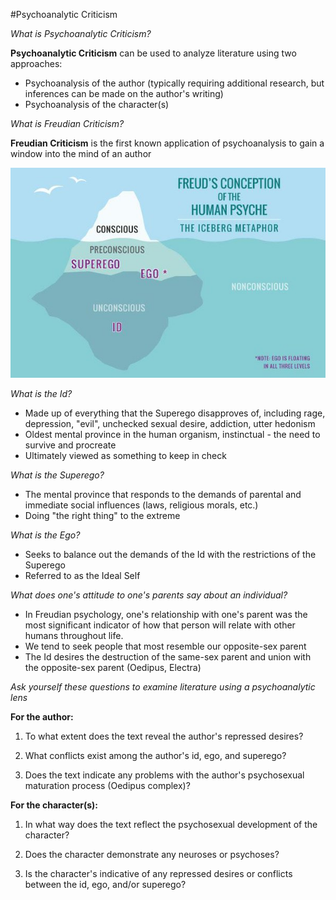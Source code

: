 #Psychoanalytic Criticism

*What is Psychoanalytic Criticism?*

**Psychoanalytic Criticism** can be used to analyze literature using two approaches:

*   Psychoanalysis of the author (typically requiring additional research, but inferences can be made on the author's writing)
*   Psychoanalysis of the character(s)

*What is Freudian Criticism?*

**Freudian Criticism** is the first known application of psychoanalysis to gain a window into the mind of an author

![Freud's Conception of the Human Psyche - Iceberg Metaphor](images/freudianIcebergMetaphor.jpg)

*What is the Id?*

*   Made up of everything that the Superego disapproves of, including rage, depression, "evil", unchecked sexual desire, addiction, utter hedonism
*   Oldest mental province in the human organism, instinctual - the need to survive and procreate
*   Ultimately viewed as something to keep in check

*What is the Superego?*

*   The mental province that responds to the demands of parental and immediate social influences (laws, religious morals, etc.)
*   Doing "the right thing" to the extreme

*What is the Ego?*

*   Seeks to balance out the demands of the Id with the restrictions of the Superego
*   Referred to as the Ideal Self

*What does one's attitude to one's parents say about an individual?*

*   In Freudian psychology, one's relationship with one's parent was the most significant indicator of how that person will relate with other humans throughout life.
*   We tend to seek people that most resemble our opposite-sex parent
*   The Id desires the destruction of the same-sex parent and union with the opposite-sex parent (Oedipus, Electra)

*Ask yourself these questions to examine literature using a psychoanalytic lens*

**For the author:**

1. To what extent does the text reveal the author's repressed desires?

2. What conflicts exist among the author's id, ego, and superego?

3. Does the text indicate any problems with the author's psychosexual maturation process (Oedipus complex)?

**For the character(s):**

1. In what way does the text reflect the psychosexual development of the character?

2. Does the character demonstrate any neuroses or psychoses?

3. Is the character's indicative of any repressed desires or conflicts between the id, ego, and/or superego?